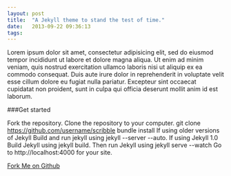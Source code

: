```yaml
---
layout: post
title:  "A Jekyll theme to stand the test of time."
date:   2013-09-22 09:36:13
tags:
---
```


Lorem ipsum dolor sit amet, consectetur adipisicing elit, sed do eiusmod
tempor incididunt ut labore et dolore magna aliqua. Ut enim ad minim veniam,
quis nostrud exercitation ullamco laboris nisi ut aliquip ex ea commodo
consequat. Duis aute irure dolor in reprehenderit in voluptate velit esse
cillum dolore eu fugiat nulla pariatur. Excepteur sint occaecat cupidatat non
proident, sunt in culpa qui officia deserunt mollit anim id est laborum.

###Get started

Fork the repository.
Clone the repository to your computer.
git clone https://github.com/username/scribble
bundle install
If using older versions of Jekyll
Build and run jekyll using jekyll --server --auto.
If using Jekyll 1.0
Build Jekyll using jekyll build.
Then run Jekyll using jekyll serve --watch
Go to http://localhost:4000 for your site.

<!-- To take up full-width of a container? -->
<a href="#" class="full-width button">Fork Me on Github</a>


